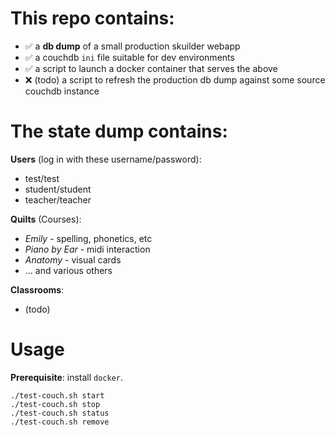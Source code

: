 # This repo contains:

- ✅ a **db dump** of a small production skuilder webapp
- ✅ a couchdb `ini` file suitable for dev environments
- ✅ a script to launch a docker container that serves the above
- ❌ (todo) a script to refresh the production db dump against some source couchdb instance

# The state dump contains:

**Users** (log in with these username/password): 
- test/test
- student/student
- teacher/teacher

**Quilts** (Courses):
- *Emily* - spelling, phonetics, etc
- *Piano by Ear* - midi interaction
- *Anatomy* - visual cards
- ... and various others

**Classrooms**:
- (todo)

# Usage

**Prerequisite**: install `docker`.

```
./test-couch.sh start
./test-couch.sh stop
./test-couch.sh status
./test-couch.sh remove
```